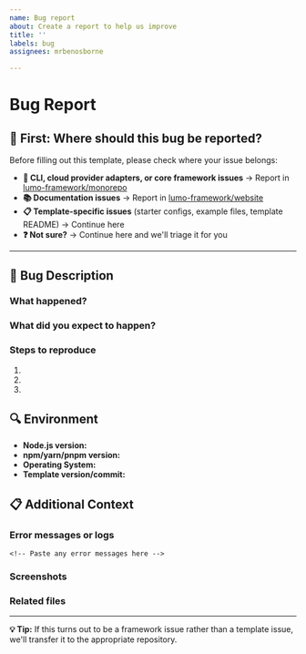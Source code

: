 ```yaml
---
name: Bug report
about: Create a report to help us improve
title: ''
labels: bug
assignees: mrbenosborne

---
```


# Bug Report

## 🚦 **First: Where should this bug be reported?**

Before filling out this template, please check where your issue belongs:

- **🔧 CLI, cloud provider adapters, or core framework issues** → Report in [lumo-framework/monorepo](https://github.com/lumo-framework/monorepo/issues/new)
- **📚 Documentation issues** → Report in [lumo-framework/website](https://github.com/lumo-framework/website/issues/new)  
- **📋 Template-specific issues** (starter configs, example files, template README) → Continue here
- **❓ Not sure?** → Continue here and we'll triage it for you

---

## 📝 **Bug Description**

### What happened?
<!-- A clear description of the bug -->

### What did you expect to happen?
<!-- What you expected instead -->

### Steps to reproduce
1. 
2. 
3. 

## 🔍 **Environment**

- **Node.js version:** <!-- `node --version` -->
- **npm/yarn/pnpm version:** <!-- `npm --version` -->
- **Operating System:** <!-- Windows/macOS/Linux + version -->
- **Template version/commit:** <!-- If known -->

## 📋 **Additional Context**

### Error messages or logs
```
<!-- Paste any error messages here -->
```

### Screenshots
<!-- If applicable, add screenshots -->

### Related files
<!-- List any relevant template files (package.json, tsconfig.json, etc.) -->

---

**💡 Tip:** If this turns out to be a framework issue rather than a template issue, we'll transfer it to the appropriate repository.
